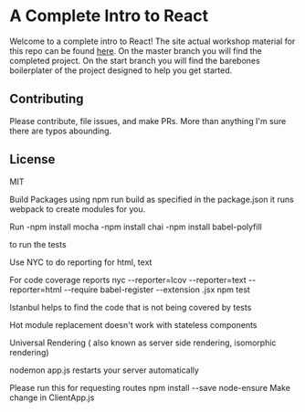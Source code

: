 # A Complete Intro to React

Welcome to a complete intro to React! The site actual workshop material for this repo can be found [here][gh-page]. On the master branch you will find the completed project. On the start branch you will find the barebones boilerplater of the project designed to help you get started.

## Contributing

Please contribute, file issues, and make PRs. More than anything I'm sure there are typos abounding.

## License

MIT

[gh-page]: http://btholt.github.io/complete-intro-to-react/


Build Packages using npm run build as specified in the package.json
it runs webpack to create modules for you.

Run
-npm install mocha
-npm install chai
-npm install babel-polyfill

to run the tests

Use NYC to do reporting for html, text

For code coverage reports
nyc --reporter=lcov --reporter=text --reporter=html
--require babel-register --extension .jsx npm test


Istanbul helps to find the code that is not being
covered by tests

Hot module replacement doesn't work with stateless
components


Universal Rendering ( also known as server side rendering, isomorphic
 rendering)

 nodemon app.js restarts your server automatically

Please run this for requesting routes npm install --save node-ensure
Make change in ClientApp.js
